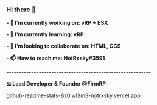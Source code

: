 ### Hi there 👋

**- 🔭 I’m currently working on: vRP + ESX**

**- 🌱 I’m currently learning: vRP**

**- 👯 I’m looking to collaborate on: HTML, CCS**

**- 📫 How to reach me: NotRxsky#3591**

**----------------------------------------------------------**

**⚖️ Lead Developer & Founder @FirmRP**

github-readme-stats-8s0iwl3m3-notrxsky.vercel.app
